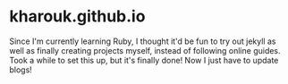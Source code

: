# kharouk.github.io
Since I'm currently learning Ruby, I thought it'd be fun to try out jekyll as well as finally creating projects myself, instead of following online guides. Took a while to set this up, but it's finally done! Now I just have to update blogs!
